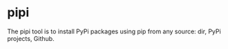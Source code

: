 # pipi
The pipi tool is to install PyPi packages using pip from any source: dir, PyPi projects, Github.
